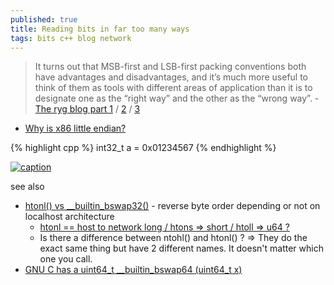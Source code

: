 ```yaml
---
published: true
title: Reading bits in far too many ways
tags: bits c++ blog network
---
```

> It turns out that MSB-first and LSB-first packing conventions both have advantages and disadvantages, and it’s much more useful to think of them as tools with different areas of application than it is to designate one as the “right way” and the other as the “wrong way”. - [The ryg blog part 1](https://fgiesen.wordpress.com/2018/02/19/reading-bits-in-far-too-many-ways-part-1/) / [2](https://fgiesen.wordpress.com/2018/02/20/reading-bits-in-far-too-many-ways-part-2/) / [3](https://fgiesen.wordpress.com/2018/09/27/reading-bits-in-far-too-many-ways-part-3/)

- [Why is x86 little endian?](https://stackoverflow.com/questions/5185551/why-is-x86-little-endian)

{% highlight cpp %}
int32_t a = 0x01234567
{% endhighlight %}

[ ![caption](https://bogotobogo.com/cplusplus/images/smallprograms/Little_Big_Endians.png)](https://bogotobogo.com/Embedded/Little_endian_big_endian_htons_htonl.php)

see also
- [htonl() vs __builtin_bswap32()](https://stackoverflow.com/questions/21527957/htonl-vs-builtin-bswap32) - reverse byte order depending or not on localhost architecture
	- [htonl == host to network long / htons => short / htoll => u64 ? ](https://stackoverflow.com/a/30386846/51386)
    - Is there a difference between ntohl() and htonl() ?
=> They do the exact same thing but have 2 different names. It doesn't matter which one you call.
- [GNU C has a uint64_t __builtin_bswap64 (uint64_t x)](https://stackoverflow.com/questions/36497605/how-to-make-gcc-generate-bswap-instruction-for-big-endian-store-without-builtins/36584577#36584577)